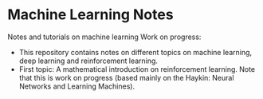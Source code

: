 # Machine Learning Notes
Notes and tutorials on machine learning
Work on progress:

* This repository contains notes on different topics on machine learning, deep learning and reinforcement learning. 
* First topic: A mathematical introduction on reinforcement learning. Note that this is work on progress (based mainly on the Haykin: Neural Networks and Learning Machines).

